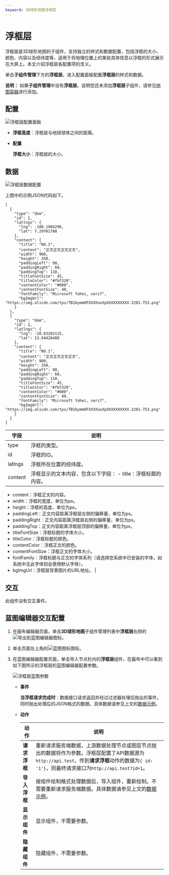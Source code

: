 ```yaml
---
keyword: 3D球形地图浮框层
---
```


# 浮框层

浮框层是3D球形地图的子组件，支持独立的样式和数据配置，包括浮框的大小、颜色、内容以及经纬度等，适用于将地理位置上的某些具体信息以浮框的形式展示在大屏上。本文介绍浮框层各配置项的含义。

单击**子组件管理**下方的**浮框层**，进入配置面板配置**浮框层**的样式和数据。

**说明：** 如果**子组件管理**中没有**浮框层**，说明您还未添加**浮框层**子组件，请参见[地图容器](/intl.zh-CN/组件指南/3D球形地图/地图容器.md)进行添加。

## 配置

![浮框层配置面板](https://static-aliyun-doc.oss-accelerate.aliyuncs.com/assets/img/zh-CN/6078068951/p72967.png)

-   **浮框高度**：浮框层与地球球体之间的距离。
-   **配置**

    **浮框大小**：浮框层的大小。


## 数据

![浮框层数据配置](https://static-aliyun-doc.oss-accelerate.aliyuncs.com/assets/img/zh-CN/6078068951/p72981.png)

上图中的示例JSON代码如下。

```
[
  {
    "type": "dom",
    "id": 1,
    "latlngs": {
      "lng": -180.1904296,
      "lat": 7.29701788
    },
    "content": {
      "title": "NO.2",
      "content": "正文正文正文正文",
      "width": 900,
      "height": 350,
      "paddingLeft": 90,
      "paddingRight": 60,
      "paddingTop": 110,
      "titleFontSize": 45,
      "titleColor": "#fbf320",
      "contentColor": "#000",
      "contentFontSize": 40,
      "fontFamily": "Microsoft Yahei, serif",
      "bgImgUrl": "https://img.alicdn.com/tps/TB1bymmOFXXXXaxXpXXXXXXXXXX-2201-753.png"
    }
  },
  {
    "type": "dom",
    "id": 2,
    "latlngs": {
      "lng": -20.83203125,
      "lat": 13.94426488
    },
    "content": {
      "title": "NO.1",
      "content": "正文正文正文正文",
      "width": 900,
      "height": 350,
      "paddingLeft": 90,
      "paddingRight": 60,
      "paddingTop": 110,
      "titleFontSize": 45,
      "titleColor": "#fbf320",
      "contentColor": "#000",
      "contentFontSize": 40,
      "fontFamily": "Microsoft Yahei, serif",
      "bgImgUrl": "https://img.alicdn.com/tps/TB1bymmOFXXXXaxXpXXXXXXXXXX-2201-753.png"
    }
  }
]
```

|字段|说明|
|--|--|
|type|浮框的类型。|
|id|浮框的ID。|
|latlngs|浮框所在位置的经纬度。|
|content|浮框显示的文本内容，包含以下字段： -   title：浮框标题的内容。
-   content：浮框正文的内容。
-   width：浮框的宽度，单位为px。
-   height：浮框的高度，单位为px。
-   paddingLeft：正文内容距离浮框层左侧的偏移量，单位为px。
-   paddingRight：正文内容距离浮框层右侧的偏移量，单位为px。
-   paddingTop：正文内容距离浮框层顶部的偏移量，单位为px。
-   titleFontSize：浮框标题的字体大小。
-   titleColor：浮框标题的颜色。
-   contentColor：浮框正文的颜色。
-   contentFontSize：浮框正文的字体大小。
-   fontFamily：浮框标题与正文的字体系列（请选择您系统中已安装的字体，如系统中无此字体则会使用默认字体）。
-   bgImgUrl：浮框层背景图片的URL地址。 |

## 交互

此组件没有交互事件。

## 蓝图编辑器交互配置

1.  在画布编辑器页面，单击**3D球形地图**子组件管理列表中**浮框层**右侧的![导出到蓝图编辑器](https://static-aliyun-doc.oss-accelerate.aliyuncs.com/assets/img/zh-CN/2434449951/p89089.jpg)图标。
2.  单击页面左上角的![蓝图图标](https://static-aliyun-doc.oss-accelerate.aliyuncs.com/assets/img/zh-CN/2434449951/p89087.jpg)图标。
3.  在蓝图编辑器配置页面，单击导入节点栏内的**浮框层**组件，在画布中可以看到如下图所示的浮框层的蓝图编辑器配置参数。

    ![浮框层蓝图参数](https://static-aliyun-doc.oss-accelerate.aliyuncs.com/assets/img/zh-CN/6078068951/p89296.jpg)

    -   **事件**

        **当浮框请求完成时**：数据接口请求返回并经过过滤器处理后抛出的事件，同时抛出处理后的JSON格式的数据。具体数据请参见上文的[数据示例](#section_fs2_smq_1lq)。

    -   **动作**

        |动作|说明|
        |--|--|
        |**请求浮框**|重新请求服务端数据，上游数据处理节点或图层节点抛出的数据将作为参数。浮框层配置了API数据源为`http://api.test`，传到**请求浮框**动作的数据为`{ id: '1'}`，则最终请求接口为`http://api.test?id=1`。|
        |**导入浮框**|按组件绘制格式处理数据后，导入组件，重新绘制。不需要重新请求服务端数据。具体数据请参见上文的[数据示例](#section_fs2_smq_1lq)。|
        |**显示组件**|显示组件，不需要参数。|
        |**隐藏组件**|隐藏组件，不需要参数。|


